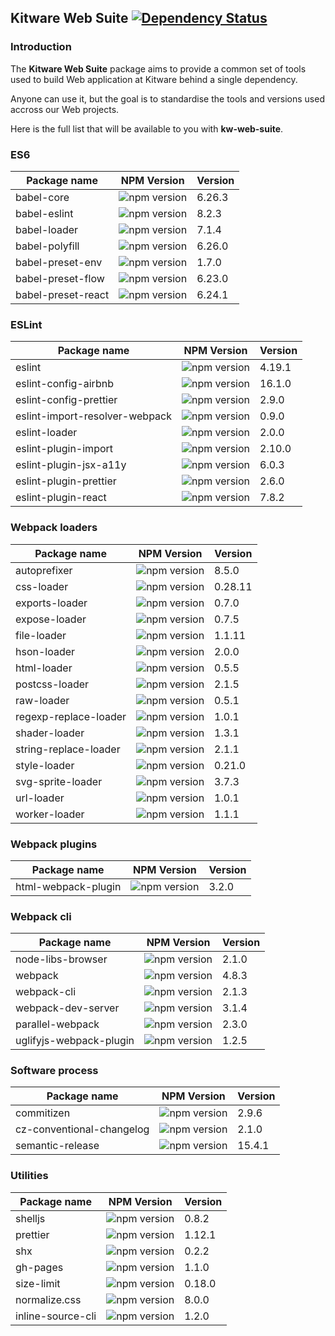 ## Kitware Web Suite [![Dependency Status](https://img.shields.io/david/kitware/kw-web-suite.svg)](https://david-dm.org/kitware/kw-web-suite)

### Introduction

The **Kitware Web Suite** package aims to provide a common
set of tools used to build Web application at Kitware behind
a single dependency.

Anyone can use it, but the goal is to standardise
the tools and versions used accross our Web projects.

Here is the full list that will be available to you with **kw-web-suite**.

### ES6

Package name                            | NPM Version                                                      | Version
--------------------------------------- | ---------------------------------------------------------------- | ---------
babel-core                              | ![npm version](https://badge.fury.io/js/babel-core.svg)          | 6.26.3
babel-eslint                            | ![npm version](https://badge.fury.io/js/babel-eslint.svg)        | 8.2.3
babel-loader                            | ![npm version](https://badge.fury.io/js/babel-loader.svg)        | 7.1.4
babel-polyfill                          | ![npm version](https://badge.fury.io/js/babel-polyfill.svg)      | 6.26.0
babel-preset-env                        | ![npm version](https://badge.fury.io/js/babel-preset-env.svg)    | 1.7.0
babel-preset-flow                       | ![npm version](https://badge.fury.io/js/babel-preset-flow.svg)   | 6.23.0
babel-preset-react                      | ![npm version](https://badge.fury.io/js/babel-preset-react.svg)  | 6.24.1

### ESLint

Package name                   | NPM Version                                                                | Version
------------------------------ | -------------------------------------------------------------------------- | --------
eslint                         | ![npm version](https://badge.fury.io/js/eslint.svg)                        | 4.19.1
eslint-config-airbnb           | ![npm version](https://badge.fury.io/js/eslint-config-airbnb.svg)          | 16.1.0
eslint-config-prettier         | ![npm version](https://badge.fury.io/js/eslint-config-prettier.svg)        | 2.9.0
eslint-import-resolver-webpack | ![npm version](https://badge.fury.io/js/eslint-import-resolver-webpack.svg)| 0.9.0
eslint-loader                  | ![npm version](https://badge.fury.io/js/eslint-loader.svg)                 | 2.0.0
eslint-plugin-import           | ![npm version](https://badge.fury.io/js/eslint-plugin-import.svg)          | 2.10.0
eslint-plugin-jsx-a11y         | ![npm version](https://badge.fury.io/js/eslint-plugin-jsx-a11y.svg)        | 6.0.3
eslint-plugin-prettier         | ![npm version](https://badge.fury.io/js/eslint-plugin-prettier.svg)        | 2.6.0
eslint-plugin-react            | ![npm version](https://badge.fury.io/js/eslint-plugin-react.svg)           | 7.8.2

### Webpack loaders

Package name          | NPM Version                                                       | Version
--------------------- | ----------------------------------------------------------------- | --------
autoprefixer          | ![npm version](https://badge.fury.io/js/autoprefixer.svg)         | 8.5.0
css-loader            | ![npm version](https://badge.fury.io/js/css-loader.svg)           | 0.28.11
exports-loader        | ![npm version](https://badge.fury.io/js/exports-loader.svg)       | 0.7.0
expose-loader         | ![npm version](https://badge.fury.io/js/expose-loader.svg)        | 0.7.5
file-loader           | ![npm version](https://badge.fury.io/js/file-loader.svg)          | 1.1.11
hson-loader           | ![npm version](https://badge.fury.io/js/hson-loader.svg)          | 2.0.0
html-loader           | ![npm version](https://badge.fury.io/js/html-loader.svg)          | 0.5.5
postcss-loader        | ![npm version](https://badge.fury.io/js/postcss-loader.svg)       | 2.1.5
raw-loader            | ![npm version](https://badge.fury.io/js/raw-loader.svg)           | 0.5.1
regexp-replace-loader | ![npm version](https://badge.fury.io/js/regexp-replace-loader.svg)| 1.0.1
shader-loader         | ![npm version](https://badge.fury.io/js/shader-loader.svg)        | 1.3.1
string-replace-loader | ![npm version](https://badge.fury.io/js/string-replace-loader.svg)| 2.1.1
style-loader          | ![npm version](https://badge.fury.io/js/style-loader.svg)         | 0.21.0
svg-sprite-loader     | ![npm version](https://badge.fury.io/js/svg-sprite-loader.svg)    | 3.7.3
url-loader            | ![npm version](https://badge.fury.io/js/url-loader.svg)           | 1.0.1
worker-loader         | ![npm version](https://badge.fury.io/js/worker-loader.svg)        | 1.1.1

### Webpack plugins

Package name        | NPM Version                                                      | Version
------------------- | ---------------------------------------------------------------- | --------
html-webpack-plugin | ![npm version](https://badge.fury.io/js/html-webpack-plugin.svg) | 3.2.0

### Webpack cli

Package name            | NPM Version                                                          | Version
----------------------- | -------------------------------------------------------------------- | --------
node-libs-browser       | ![npm version](https://badge.fury.io/js/node-libs-browser.svg)       | 2.1.0
webpack                 | ![npm version](https://badge.fury.io/js/webpack.svg)                 | 4.8.3
webpack-cli             | ![npm version](https://badge.fury.io/js/webpack-cli.svg)             | 2.1.3
webpack-dev-server      | ![npm version](https://badge.fury.io/js/webpack-dev-server.svg)      | 3.1.4
parallel-webpack        | ![npm version](https://badge.fury.io/js/parallel-webpack.svg)        | 2.3.0
uglifyjs-webpack-plugin | ![npm version](https://badge.fury.io/js/uglifyjs-webpack-plugin.svg) | 1.2.5

### Software process

Package name              | NPM Version                                                            | Version
------------------------- | ---------------------------------------------------------------------- | --------
commitizen                | ![npm version](https://badge.fury.io/js/commitizen.svg)                | 2.9.6
cz-conventional-changelog | ![npm version](https://badge.fury.io/js/cz-conventional-changelog.svg) | 2.1.0
semantic-release          | ![npm version](https://badge.fury.io/js/semantic-release.svg)          | 15.4.1

### Utilities

Package name      | NPM Version                                                    | Version
----------------- | -------------------------------------------------------------- | --------
shelljs           | ![npm version](https://badge.fury.io/js/shelljs.svg)           | 0.8.2
prettier          | ![npm version](https://badge.fury.io/js/prettier.svg)          | 1.12.1
shx               | ![npm version](https://badge.fury.io/js/shx.svg)               | 0.2.2
gh-pages          | ![npm version](https://badge.fury.io/js/gh-pages.svg)          | 1.1.0
size-limit        | ![npm version](https://badge.fury.io/js/size-limit.svg)        | 0.18.0
normalize.css     | ![npm version](https://badge.fury.io/js/normalize.css.svg)     | 8.0.0
inline-source-cli | ![npm version](https://badge.fury.io/js/inline-source-cli.svg) | 1.2.0
